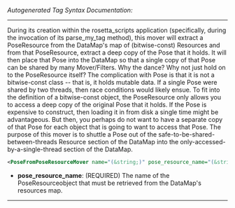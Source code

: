 <!-- THIS IS AN AUTOGENERATED FILE: Don't edit it directly, instead change the schema definition in the code itself. -->

_Autogenerated Tag Syntax Documentation:_

---
During its creation within the rosetta_scripts application (specifically, during the invocation of its parse_my_tag method), this mover will extract a PoseResource from the DataMap's map of (bitwise-const) Resources and from that PoseResource, extract a deep copy of the Pose that it holds. It will then place that Pose into the DataMap so that a single copy of that Pose can be shared by many Mover/Filters. Why the dance? Why not just hold on to the PoseResource itself? The complication with Pose is that it is not a bitwise-const class -- that is, it holds mutable data. If a single Pose were shared by two threads, then race conditions would likely ensue. To fit into the definition of a bitwise-const object, the PoseResource only allows you to access a deep copy of the original Pose that it holds. If the Pose is expensive to construct, then loading it in from disk a single time might be advantageous. But then, you perhaps do not want to have a separate copy of that Pose for each object that is going to want to access that Pose. The purpose of this mover is to shuttle a Pose out of the safe-to-be-shared-between-threads Resource section of the DataMap into the only-accessed-by-a-single-thread section of the DataMap.

```xml
<PoseFromPoseResourceMover name="(&string;)" pose_resource_name="(&string;)" />
```

-   **pose_resource_name**: (REQUIRED) The name of the PoseResourceobject that must be retrieved from the DataMap's resources map.

---
